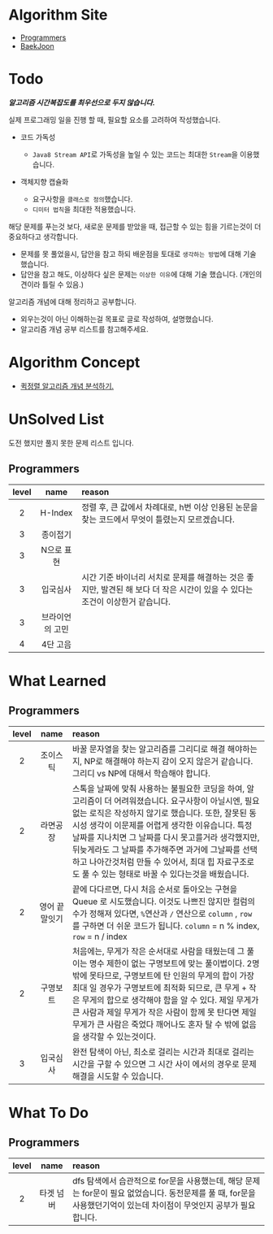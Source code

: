 # Algorithm Site
- [Programmers](https://programmers.co.kr/)
- [BaekJoon](https://www.acmicpc.net/)

# Todo
***알고리즘 시간복잡도를 최우선으로 두지 않습니다.***

실제 프로그래밍 일을 진행 할 때, 필요할 요소를 고려하여 작성했습니다.
- 코드 가독성
  - `Java8 Stream API`로 가독성을 높일 수 있는 코드는 최대한 `Stream`을 이용했습니다.
  
- 객체지향 캡슐화
  - 요구사항을 `클래스로 정의`했습니다.
  - `디미터 법칙`을 최대한 적용했습니다.
  
해당 문제를 푸는것 보다, 새로운 문제를 받았을 때, 접근할 수 있는 힘을 기르는것이 더 중요하다고 생각합니다.
- 문제를 못 풀었을시, 답안을 참고 하되 배운점을 토대로 `생각하는 방법`에 대해 기술 했습니다.
- 답안을 참고 해도, 이상하다 싶은 문제는 `이상한 이유`에 대해 기술 했습니다. (개인의견이라 틀릴 수 있음.)

알고리즘 개념에 대해 정리하고 공부합니다.
 - 외우는것이 아닌 이해하는걸 목표로 글로 작성하여, 설명했습니다.
 - 알고리즘 개념 공부 리스트를 참고해주세요.
 
# Algorithm Concept
- [퀵정렬 알고리즘 개념 분석하기.](https://mommoo.tistory.com/91)

# UnSolved List
도전 했지만 풀지 못한 문제 리스트 입니다.
## Programmers
| level |      name       | reason |
| :---: | :-------------: |:------|
|2 | H-Index| 정렬 후, 큰 값에서 차례대로, h번 이상 인용된 논문을 찾는 코드에서 무엇이 틀렸는지 모르겠습니다.
|  3   | 종이접기        |
|   3   |   N으로 표현    |
| 3  |  입국심사 | 시간 기준 바이너리 서치로 문제를 해결하는 것은 좋지만, 발견된 해 보다 더 작은 시간이 있을 수 있다는 조건이 이상한거 같습니다. 
|   3   | 브라이언의 고민 |
|   4   | 4단 고음    |


# What Learned
## Programmers
| level |      name       | reason |
| :---: | :-------------: |:-----|
|2|조이스틱|바꿀 문자열을 찾는 알고리즘를 그리디로 해결 해야하는지, NP로 해결해야 하는지 감이 오지 않은거 같습니다. 그리디 vs NP에 대해서 학습해야 합니다.|
|2|라면공장|스톡을 날짜에 맞춰 사용하는 불필요한 코딩을 하여, 알고리즘이 더 어려워졌습니다. 요구사항이 아닐시엔, 필요없는 로직은 작성하지 않기로 했습니다. 또한, 잘못된 동시성 생각이 이문제를 어렵게 생각한 이유습니다. 특정 날짜를 지나치면 그 날짜를 다시 못고를거라 생각했지만, 뒤늦게라도 그 날짜를 추가해주면 과거에 그날짜를 선택하고 나아간것처럼 만들 수 있어서, 최대 힙 자료구조로도 풀 수 있는 형태로 바꿀 수 있다는것을 배웠습니다.
|2|영어 끝말잇기|끝에 다다르면, 다시 처음 순서로 돌아오는 구현을 Queue 로 시도했습니다. 이것도 나쁘진 않지만 컬럼의 수가 정해져 있다면, `%`연산과 `/` 연산으로 `column` , `row` 를 구하면 더 쉬운 코드가 됩니다. `column` = n % index, `row` = n / index
|2|구명보트|처음에는, 무게가 작은 순서대로 사람을 태웠는데 그 풀이는 명수 제한이 없는 구명보트에 맞는 풀이법이다. 2명 밖에 못타므로, 구명보트에 탄 인원의 무게의 합이 가장 최대 일 경우가 구명보트에 최적화 되므로, 큰 무게 + 작은 무게의 합으로 생각해야 함을 알 수 있다. 제일 무게가 큰 사람과 제일 무게가 작은 사람이 함께 못 탄다면 제일 무게가 큰 사람은 죽었다 깨어나도 혼자 탈 수 밖에 없음을 생각할 수 있는것이다.|
|3|입국심사|완전 탐색이 아닌, 최소로 걸리는 시간과 최대로 걸리는 시간을 구할 수 있으면 그 시간 사이 에서의 경우로 문제해결을 시도할 수 있습니다.| 

# What To Do
## Programmers
| level |      name       | reason |
| :---: | :-------------: |:-----|
|2|타겟 넘버|dfs 탐색에서 습관적으로 for문을 사용했는데, 해당 문제는 for문이 필요 없었습니다. 동전문제를 풀 때, for문을 사용했던기억이 있는데 차이점이 무엇인지 공부가 필요합니다.